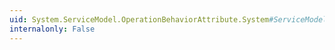 ```yaml
---
uid: System.ServiceModel.OperationBehaviorAttribute.System#ServiceModel#Description#IOperationBehavior#AddBindingParameters(System.ServiceModel.Description.OperationDescription,System.ServiceModel.Channels.BindingParameterCollection)
internalonly: False
---
```

